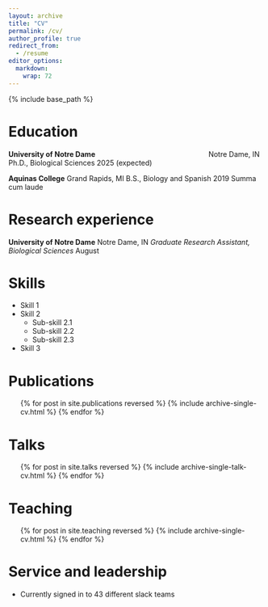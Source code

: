 ```yaml
---
layout: archive
title: "CV"
permalink: /cv/
author_profile: true
redirect_from:
  - /resume
editor_options: 
  markdown: 
    wrap: 72
---
```


{% include base_path %}

# Education

**University of Notre Dame**
                                                        Notre Dame, IN\
Ph.D., Biological Sciences 2025 (expected)

**Aquinas College** Grand Rapids, MI B.S., Biology and Spanish 2019
Summa cum laude

# Research experience

**University of Notre Dame** Notre Dame, IN *Graduate Research
Assistant, Biological Sciences* August

# Skills

-   Skill 1
-   Skill 2
    -   Sub-skill 2.1
    -   Sub-skill 2.2
    -   Sub-skill 2.3
-   Skill 3

# Publications

<ul>{% for post in site.publications reversed %} {% include
archive-single-cv.html %} {% endfor %}</ul>

# Talks

<ul>{% for post in site.talks reversed %} {% include
archive-single-talk-cv.html %} {% endfor %}</ul>

# Teaching

<ul>{% for post in site.teaching reversed %} {% include
archive-single-cv.html %} {% endfor %}</ul>

# Service and leadership

-   Currently signed in to 43 different slack teams
